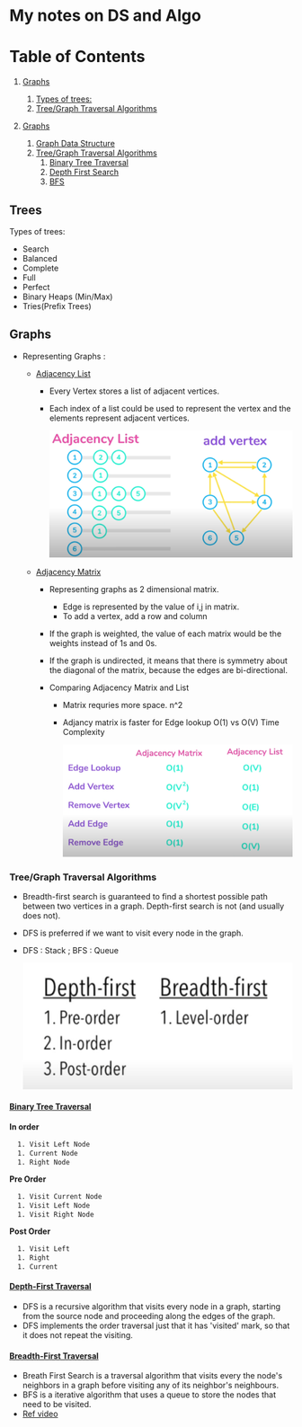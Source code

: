# My notes on DS and Algo

# Table of Contents

1. [Graphs](#Graphs)

   1. [Types of trees:](#tts)
   1. [Tree/Graph Traversal Algorithms](#traversal)

1. [Graphs](#Graphs)
   1. [Graph Data Structure](#gds)
   1. [Tree/Graph Traversal Algorithms](#traversal)
      1. [Binary Tree Traversal](#btt)
      1. [Depth First Search](#dfs)
      1. [BFS](#bfs)

## Trees

Types of trees: <a name="tts"></a>

- Search
- Balanced
- Complete
- Full
- Perfect
- Binary Heaps (Min/Max)
- Tries(Prefix Trees)

## Graphs

- Representing Graphs : <a name="gds"></a>

  - [Adjacency List](./Datastructure%20and%20Algo%20in%20Golang/adjacency_list.go)

    - Every Vertex stores a list of adjacent vertices.
    - Each index of a list could be used to represent the vertex and the elements represent adjacent vertices.

      ![alt text](./assets/adjacency_list.PNG "functions and pointers")

  - [Adjacency Matrix](./Datastructure%20and%20Algo%20in%20Golang/adjacency_matrix.go)

    - Representing graphs as 2 dimensional matrix.
      - Edge is represented by the value of i,j in matrix.
      - To add a vertex, add a row and column
    - If the graph is weighted, the value of each matrix would be the weights instead of 1s and 0s.
    - If the graph is undirected, it means that there is symmetry about the diagonal of the matrix, because the edges are bi-directional.

    - Comparing Adjacency Matrix and List

      - Matrix requries more space. n^2
      - Adjancy matrix is faster for Edge lookup O(1) vs O(V)
        Time Complexity

        ![alt text](./assets/lmc.PNG "functions and pointers")

### Tree/Graph Traversal Algorithms <a name="traversal"></a>

- Breadth-first search is guaranteed to find a shortest possible path between two vertices in a graph. Depth-first search is not (and usually does not).
- DFS is preferred if we want to visit every node in the graph.
- DFS : Stack ; BFS : Queue

  ![alt text](./assets/bfsdfsio.PNG "functions and pointers")

#### [Binary Tree Traversal](./Datastructure%20and%20Algo%20in%20Golang/tree_traversal.go) <a name="btt"></a>

**In order**

      1. Visit Left Node
      1. Current Node
      1. Right Node

**Pre Order**

      1. Visit Current Node
      1. Visit Left Node
      1. Visit Right Node

**Post Order**

      1. Visit Left
      1. Right
      1. Current

#### [Depth-First Traversal](./Datastructure%20and%20Algo%20in%20Golang/graph_search.go) <a name="dfs"></a>

- DFS is a recursive algorithm that visits every node in a graph, starting from the source node and proceeding along the edges of the graph.
- DFS implements the order traversal just that it has 'visited' mark, so that it does not repeat the visiting.

#### [Breadth-First Traversal](<(./Datastructure%20and%20Algo%20in%20Golang/graph_search.go)>) <a name="bfs"></a>

- Breath First Search is a traversal algorithm that visits every the node's neighbors in a graph before visiting any of its neighbor's neighbours.
- BFS is a iterative algorithm that uses a queue to store the nodes that need to be visited.
- [Ref video](https://www.youtube.com/watch?v=QRq6p9s8NVg&ab_channel=GoGATEIIT)
